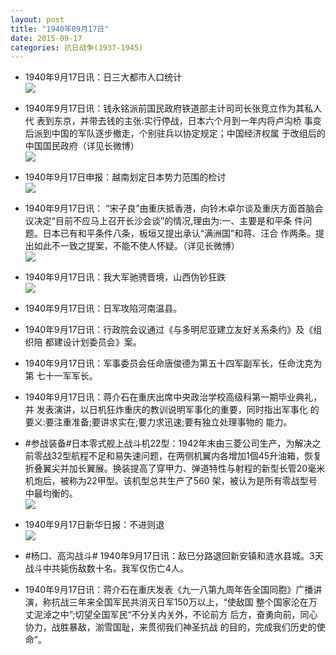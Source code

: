 ```yaml
---
layout: post
title: "1940年09月17日"
date: 2015-09-17
categories: 抗日战争(1937-1945)
---
```


<meta name="referrer" content="no-referrer" />

- 1940年9月17日讯：日三大都市人口统计 <br/><img src="https://ww3.sinaimg.cn/large/aca367d8jw1ew5t5mk6l2j20kw0bbgou.jpg" />

- 1940年9月17日讯：钱永铭派前国民政府铁道部主计司司长张竞立作为其私人代 表到东京，并带去钱的主张:实行停战，日本六个月到一年内将卢沟桥 事变后派到中国的军队逐步撤走，个别驻兵以协定规定；中国经济权属 于改组后的中国国民政府（详见长微博） <br/><img src="https://ww4.sinaimg.cn/large/aca367d8jw1ew5spt7632j20c80aygn1.jpg" />

- 1940年9月17日申报：越南划定日本势力范围的检讨 <br/><img src="https://ww3.sinaimg.cn/large/aca367d8jw1ew5rf6527xj20n80xx7ls.jpg" />

- 1940年9月17日讯： “宋子良”由重庆抵香港，向铃木卓尔谈及重庆方面首脑会议决定“目前不应马上召开长沙会谈”的情况,理由为:一、主要是和平条 件问题。日本已有和平条件八条，板垣又提出承认“满洲国”和蒋、汪合 作两条。提出如此不一致之提案，不能不使人怀疑。（详见长微博） <br/><img src="https://ww3.sinaimg.cn/large/aca367d8jw1ew5qzrejbrj20c80euwgn.jpg" />

- 1940年9月17日讯：我大军驰骋晋境，山西伪钞狂跌 <br/><img src="https://ww2.sinaimg.cn/large/aca367d8jw1ew5poacf7pj207z0amt9d.jpg" />

- 1940年9月17日讯：日军攻陷河南温县。 

- 1940年9月17日讯：行政院会议通过《与多明尼亚建立友好关系条约》及《组织陪 都建设计划委员会》案。 

- 1940年9月17日讯：军事委员会任命唐俊德为第五十四军副军长，任命沈克为第 七十一军军长。 

- 1940年9月17日讯：蒋介石在重庆出席中央政治学校高级科第一期毕业典礼，并 发表演讲，以日机狂炸重庆的教训说明军事化的重要，同时指出军事化 的要义:要注重准备;要讲求实在;要力求迅速;要有独立处理事物的 能力。 

- #参战装备#日本零式舰上战斗机22型：1942年末由三菱公司生产，为解决之前零战32型航程不足和易失速问题，在两侧机翼内各增加1個45升油箱，恢复折叠翼尖并加长翼展。换装提高了穿甲力、弹道特性与射程的新型长管20毫米机炮后，被称为22甲型。该机型总共生产了560 架，被认为是所有零战型号中最均衡的。 <br/><img src="https://ww2.sinaimg.cn/large/aca367d8jw1ew57w2lyy5j20go0d5gnr.jpg" />

- 1940年9月17日新华日报：不进则退 <br/><img src="https://ww3.sinaimg.cn/large/aca367d8jw1ew56ls65s7j21140huwla.jpg" />

- #杨口、高沟战斗# 1940年9月17日讯：敌已分路退回新安镇和涟水县城。3天战斗中共毙伤敌数十名。我军仅伤亡4人。 

- 1940年9月17日讯：蒋介石在重庆发表《九一八第九周年告全国同胞》广播讲演，称抗战三年来全国军民共消灭日军150万以上，“使敌国 整个国家沦在万丈泥淖之中”;切望全国军民“不分关内关外，不论前方 后方，奋勇向前，同心协力，战胜暴敌，湔雪国耻，来贯彻我们神圣抗战 的目的，完成我们历史的使命”。 


